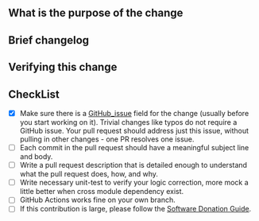 ## What is the purpose of the change


## Brief changelog


## Verifying this change


<!-- Follow this checklist to help us incorporate your contribution quickly and easily: -->

## CheckList
- [x] Make sure there is a [GitHub_issue](https://github.com/apache/dubbo-kubernetes/issues) field for the change (usually before you start working on it). Trivial changes like typos do not require a GitHub issue. Your pull request should address just this issue, without pulling in other changes - one PR resolves one issue.
- [ ] Each commit in the pull request should have a meaningful subject line and body.
- [ ] Write a pull request description that is detailed enough to understand what the pull request does, how, and why.
- [ ] Write necessary unit-test to verify your logic correction, more mock a little better when cross module dependency exist. 
- [ ] GitHub Actions works fine on your own branch.
- [ ] If this contribution is large, please follow the [Software Donation Guide](https://github.com/apache/dubbo/wiki/Software-donation-guide).